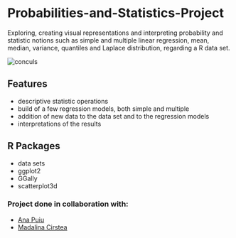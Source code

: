 # Probabilities-and-Statistics-Project

Exploring, creating visual representations and interpreting probability and statistic notions such as simple and multiple linear regression, mean, median, variance, quantiles and Laplace distribution, regarding a R data set. 

![conculs](https://user-images.githubusercontent.com/56949829/75111256-80fa3b80-5640-11ea-967b-97a930a2b589.png)

## Features

- descriptive statistic operations
- build of a few regression models, both simple and multiple
- addition of new data to the data set and to the regression models
- interpretations of the results

## R Packages

- data sets
- ggplot2
- GGally
- scatterplot3d

### Project done in collaboration with:
- [Ana Puiu](https://github.com/AMAPuiu)
- [Madalina Cirstea](https://github.com/madalina-cirstea) 
